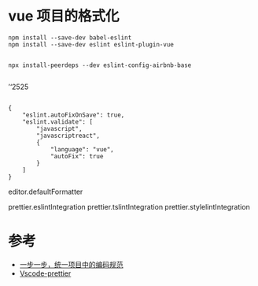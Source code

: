 # vue 项目的格式化


```
npm install --save-dev babel-eslint
npm install --save-dev eslint eslint-plugin-vue


npx install-peerdeps --dev eslint-config-airbnb-base


```

’‘2525

```

{
    "eslint.autoFixOnSave": true,
    "eslint.validate": [
        "javascript",
        "javascriptreact",
        {
            "language": "vue",
            "autoFix": true
        }
    ]
}

```

editor.defaultFormatter

prettier.eslintIntegration
prettier.tslintIntegration
prettier.stylelintIntegration


# 参考
- [一步一步，统一项目中的编码规范](https://juejin.im/post/5cbfde7c5188250a7d6ddcd1)
- [Vscode-prettier](https://marketplace.visualstudio.com/items?itemName=esbenp.prettier-vscode)

